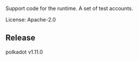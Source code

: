 Support code for the runtime. A set of test accounts.

License: Apache-2.0


## Release

polkadot v1.11.0
